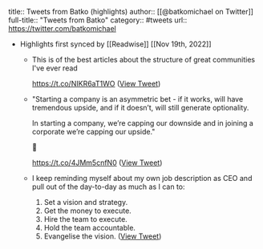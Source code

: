 title:: Tweets from Batko (highlights)
author:: [[@batkomichael on Twitter]]
full-title:: "Tweets from Batko"
category:: #tweets
url:: https://twitter.com/batkomichael

- Highlights first synced by [[Readwise]] [[Nov 19th, 2022]]
	- This is of the best articles about the structure of great communities I've ever read
	  
	  https://t.co/NIKR6aT1WO ([View Tweet](https://twitter.com/search?q=This%20is%20of%20the%20best%20articles%20about%20the%20structure%20of%20great%20communities%20I%27ve%20ever%20read%20%20https%3A//t.co/NIKR6aT1WO%20%28from%3A%40batkomichael%29))
	- "Starting a company is an asymmetric bet - if it works, will have tremendous upside, and if it doesn’t, will still generate optionality.
	  
	  In starting a company, we’re capping our downside and in joining a corporate we’re capping our upside."
	  
	  🙌
	  
	  https://t.co/4JMm5cnfN0 ([View Tweet](https://twitter.com/batkomichael/status/1317327732972269568))
	- I keep reminding myself about my own job description as CEO and pull out of the day-to-day as much as I can to:
	  
	  1. Set a vision and strategy.
	  2. Get the money to execute.
	  3. Hire the team to execute.
	  4. Hold the team accountable.
	  5. Evangelise the vision. ([View Tweet](https://twitter.com/batkomichael/status/1592723494462115840))
